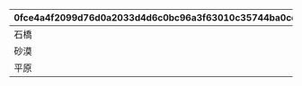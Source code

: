 |0fce4a4f2099d76d0a2033d4d6c0bc96a3f63010c35744ba0cc55ea2f92d098d|94d47c72cb3939665d44f4cc460586c2a674d7e49dc13bbaa4453be99cd92518|2b4733a74af0a5d5c9bf588cf2619fc88bd57aef42a36c116a86ecd593803dba|4b9d4f738c7087e0d69a4265047451d76d1378cb33208dda4e1ed04f53de3a8c|b840a76cb143dcc23a734864f05df1848e567a45c31d62edf404580d99f5baf1|
| --- | --- | --- | --- | --- |
|石橋|-400|1|1|1|
|砂漠|-400|2|2|0|
|平原|-400|3|3|1|